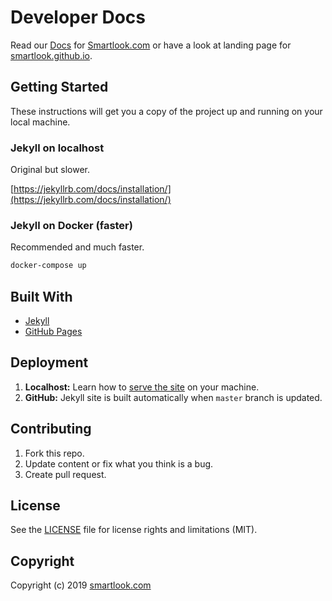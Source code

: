 # Developer Docs

Read our [Docs](https://smartlook.github.io/docs/) for [Smartlook.com](https://www.smartlook.com/) or have a look at landing page for [smartlook.github.io](https://smartlook.github.io/).

## Getting Started

These instructions will get you a copy of the project up and running on your local machine.

### Jekyll on localhost

Original but slower.

[https://jekyllrb.com/docs/installation/](https://jekyllrb.com/docs/installation/)

### Jekyll on Docker (faster)

Recommended and much faster.

```sh
docker-compose up
```

## Built With

* [Jekyll](https://jekyllrb.com/)
* [GitHub Pages](https://pages.github.com/)

## Deployment

1. **Localhost:** Learn how to [serve the site](https://jekyllrb.com/tutorials/using-jekyll-with-bundler/#serve-the-site) on your machine.
2. **GitHub:** Jekyll site is built automatically when `master` branch is updated.

## Contributing

1. Fork this repo.
2. Update content or fix what you think is a bug.
3. Create pull request.

## License

See the [LICENSE](LICENSE.md) file for license rights and limitations (MIT).

## Copyright

Copyright (c) 2019 [smartlook.com](https://www.smartlook.com/)
